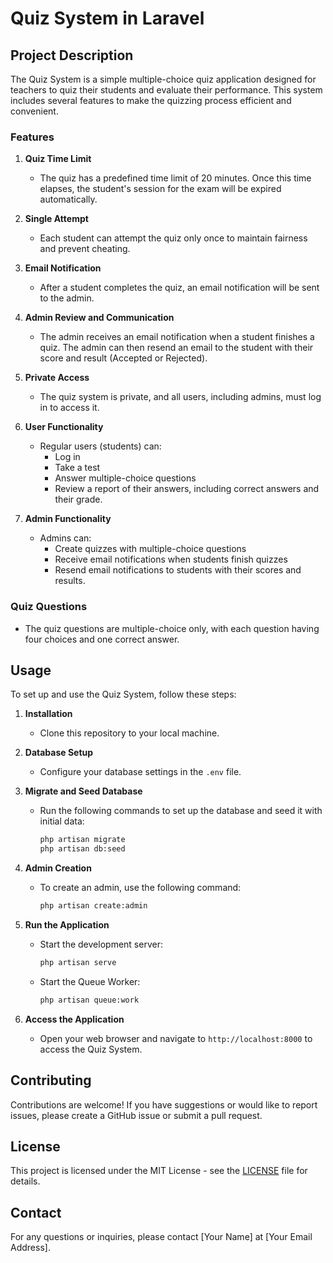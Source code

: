 # Quiz System in Laravel

## Project Description
The Quiz System is a simple multiple-choice quiz application designed for teachers to quiz their students and evaluate their performance. This system includes several features to make the quizzing process efficient and convenient.

### Features

1. **Quiz Time Limit**
    - The quiz has a predefined time limit of 20 minutes. Once this time elapses, the student's session for the exam will be expired automatically.

2. **Single Attempt**
    - Each student can attempt the quiz only once to maintain fairness and prevent cheating.

3. **Email Notification**
    - After a student completes the quiz, an email notification will be sent to the admin.

4. **Admin Review and Communication**
    - The admin receives an email notification when a student finishes a quiz. The admin can then resend an email to the student with their score and result (Accepted or Rejected).

5. **Private Access**
    - The quiz system is private, and all users, including admins, must log in to access it.

6. **User Functionality**
    - Regular users (students) can:
        - Log in
        - Take a test
        - Answer multiple-choice questions
        - Review a report of their answers, including correct answers and their grade.

7. **Admin Functionality**
    - Admins can:
        - Create quizzes with multiple-choice questions
        - Receive email notifications when students finish quizzes
        - Resend email notifications to students with their scores and results.

### Quiz Questions
- The quiz questions are multiple-choice only, with each question having four choices and one correct answer.

## Usage
To set up and use the Quiz System, follow these steps:

1. **Installation**
    - Clone this repository to your local machine.

2. **Database Setup**
    - Configure your database settings in the `.env` file.

3. **Migrate and Seed Database**
    - Run the following commands to set up the database and seed it with initial data:
      ```bash
      php artisan migrate
      php artisan db:seed
      ```

4. **Admin Creation**
    - To create an admin, use the following command:
      ```bash
      php artisan create:admin
      ```

5. **Run the Application**
    - Start the development server:
      ```bash
      php artisan serve
      ```
    - Start the Queue Worker:
      ```bash
      php artisan queue:work
      ```

6. **Access the Application**
    - Open your web browser and navigate to `http://localhost:8000` to access the Quiz System.

## Contributing
Contributions are welcome! If you have suggestions or would like to report issues, please create a GitHub issue or submit a pull request.

## License
This project is licensed under the MIT License - see the [LICENSE](LICENSE) file for details.

## Contact
For any questions or inquiries, please contact [Your Name] at [Your Email Address].
